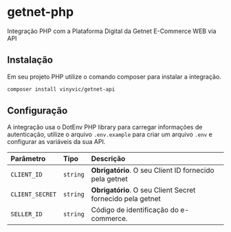 # getnet-php
Integração PHP com a Plataforma Digital da Getnet E-Commerce WEB via API

## Instalação
Em seu projeto PHP utilize o comando composer para instalar a integração. 

```bash
composer install vinyvic/getnet-api
```

## Configuração
A integração usa o DotEnv PHP library para carregar informações de autenticação, utilize o arquivo `.env.example` para criar um arquivo `.env` e configurar as variáveis da sua API.

| Parâmetro   | Tipo       | Descrição                           |
| :---------- | :--------- | :---------------------------------- |
| `CLIENT_ID` | `string` | **Obrigatório**. O seu Client ID fornecido pela getnet |
| `CLIENT_SECRET` | `string` | **Obrigatório**. O seu Client Secret fornecido pela getnet |
| `SELLER_ID` | `string` | Código de identificação do e-commerce. |